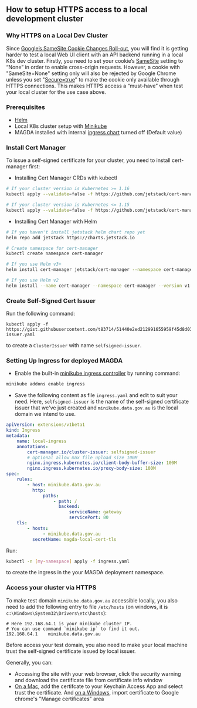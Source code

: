 ## How to setup HTTPS access to a local development cluster

### Why HTTPS on a Local Dev Cluster

Since [Google’s SameSite Cookie Changes Roll-out](https://www.chromium.org/updates/same-site), you will find it is getting harder to test a local Web UI client with an API backend running in a local K8s dev cluster. Firstly, you need to set your cookie’s [SameSite](https://developer.mozilla.org/en-US/docs/Web/HTTP/Headers/Set-Cookie/SameSite) setting to “None” in order to enable cross-origin requests. However, a cookie with "SameSite=None" setting only will also be rejected by Google Chrome unless you set "[Secure=true](https://developer.mozilla.org/en-US/docs/Web/HTTP/Headers/Set-Cookie#Secure)" to make the cookie only available through HTTPS connections. This makes HTTPS access a “must-have” when test your local cluster for the use case above.

### Prerequisites

-   [Helm](https://helm.sh/)
-   Local K8s cluster setup with [Minikube](https://minikube.sigs.k8s.io/docs/start/)
-   MAGDA installed with internal [ingress chart](https://github.com/magda-io/magda/tree/master/deploy/helm/internal-charts/ingress) turned off (Default value)

### Install Cert Manager

To issue a self-signed certificate for your cluster, you need to install cert-manager first:

-   Installing Cert Manager CRDs with kubectl

```bash
# If your cluster version is Kubernetes >= 1.16
kubectl apply --validate=false -f https://github.com/jetstack/cert-manager/releases/download/v1.0.4/cert-manager.crds.yaml

# If your cluster version is Kubernetes <= 1.15
kubectl apply --validate=false -f https://github.com/jetstack/cert-manager/releases/download/v1.0.4/cert-manager-legacy.crds.yaml
```

-   Installing Cert Manager with Helm

```bash
# If you haven't install jetstack helm chart repo yet
helm repo add jetstack https://charts.jetstack.io

# Create namespace for cert-manager
kubectl create namespace cert-manager

# If you use Helm v3+
helm install cert-manager jetstack/cert-manager --namespace cert-manager --version v1.0.4

# If you use Helm v2
helm install --name cert-manager --namespace cert-manager --version v1.0.4 jetstack/cert-manager
```

### Create Self-Signed Cert Issuer

Run the following command:

```
kubectl apply -f https://gist.githubusercontent.com/t83714/51440e2ed212991655959f45d8d037cc/raw/7b16949f95e2dd61e522e247749d77bc697fd63c/selfsigned-issuer.yaml
```

to create a `ClusterIssuer` with name `selfsigned-issuer`.

### Setting Up Ingress for deployed MAGDA

-   Enable the built-in [minikube ingress controller](https://kubernetes.io/docs/tasks/access-application-cluster/ingress-minikube/#enable-the-ingress-controller) by running command:

```bash
minikube addons enable ingress
```

-   Save the following content as file `ingress.yaml` and edit to suit your need. Here, `selfsigned-issuer` is the name of the self-signed certificate issuer that we've just created and `minikube.data.gov.au` is the local domain we intend to use.

```yaml
apiVersion: extensions/v1beta1
kind: Ingress
metadata:
    name: local-ingress
    annotations:
        cert-manager.io/cluster-issuer: selfsigned-issuer
        # optional allow max file upload size 100M
        nginx.ingress.kubernetes.io/client-body-buffer-size: 100M
        nginx.ingress.kubernetes.io/proxy-body-size: 100M
spec:
    rules:
        - host: minikube.data.gov.au
          http:
              paths:
                  - path: /
                    backend:
                        serviceName: gateway
                        servicePort: 80
    tls:
        - hosts:
              - minikube.data.gov.au
          secretName: magda-local-cert-tls
```

Run:

```bash
kubectl -n [my-namespace] apply -f ingress.yaml
```

to create the ingress in the your MAGDA deployment namespace.

### Access your cluster via HTTPS

To make test domain `minikube.data.gov.au` accessible locally, you also need to add the following entry to file `/etc/hosts` (on windows, it is `c:\Windows\System32\Drivers\etc\hosts`):

```
# Here 192.168.64.1 is your minikube cluster IP.
# You can use command `minikube ip` to find it out.
192.168.64.1    minikube.data.gov.au
```

Before access your test domain, you also need to make your local machine trust the self-signed certificate issued by local issuer.

Generally, you can:

-   Accessing the site with your web browser, click the security warning and download the certificate file from certificate info window
-   [On a Mac](https://support.securly.com/hc/en-us/articles/206058318-How-to-install-the-Securly-SSL-certificate-on-Mac-OSX-), add the certifcate to your Keychain Access App and select trust the certificate. And [on a Windows](https://www.pico.net/kb/how-do-you-get-chrome-to-accept-a-self-signed-certificate), import certificate to Google chrome's "Manage certificates" area
